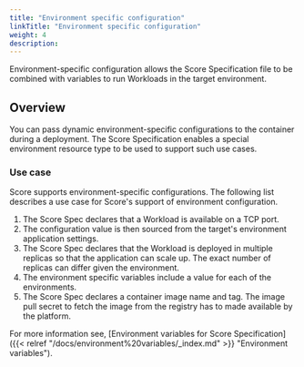 ```yaml
---
title: "Environment specific configuration"
linkTitle: "Environment specific configuration"
weight: 4
description:
---
```


Environment-specific configuration allows the Score Specification file to be combined with variables to run Workloads in the target environment.

## Overview

You can pass dynamic environment-specific configurations to the container during a deployment. The Score Specification enables a special environment resource type to be used to support such use cases.

### Use case

Score supports environment-specific configurations. The following list describes a use case for Score's support of environment configuration.

1. The Score Spec declares that a Workload is available on a TCP port.
1. The configuration value is then sourced from the target's environment application settings.
1. The Score Spec declares that the Workload is deployed in multiple replicas so that the application can scale up. The exact number of replicas can differ given the environment.
1. The environment specific variables include a value for each of the environments.
1. The Score Spec declares a container image name and tag. The image pull secret to fetch the image from the registry has to made available by the platform.

For more information see, [Environment variables for Score Specification]({{< relref "/docs/environment%20variables/_index.md" >}} "Environment variables").
